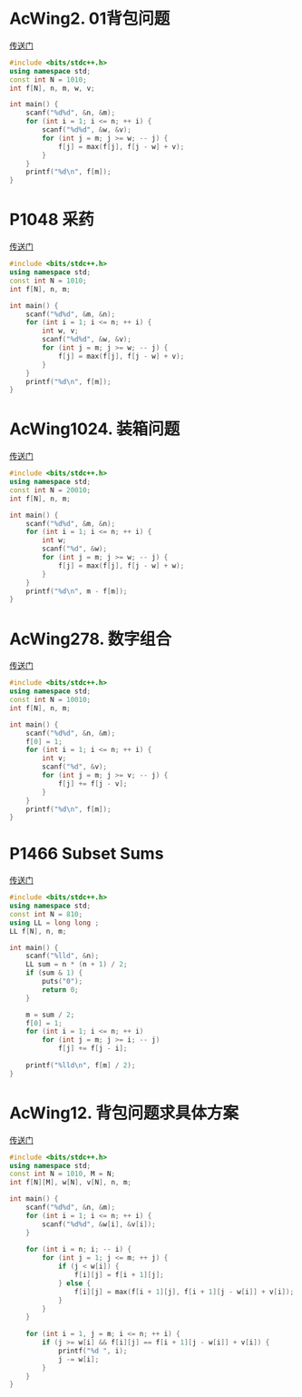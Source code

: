 # AcWing2. 01背包问题
[传送门](https://www.acwing.com/problem/content/2/)

```C++
#include <bits/stdc++.h>
using namespace std;
const int N = 1010;
int f[N], n, m, w, v;

int main() {
    scanf("%d%d", &n, &m);
    for (int i = 1; i <= n; ++ i) {
        scanf("%d%d", &w, &v);
        for (int j = m; j >= w; -- j) {
            f[j] = max(f[j], f[j - w] + v);
        }
    }
    printf("%d\n", f[m]);
}
```

# P1048 采药
[传送门](https://www.luogu.com.cn/problem/P1048)
```C++
#include <bits/stdc++.h>
using namespace std;
const int N = 1010;
int f[N], n, m;

int main() {
    scanf("%d%d", &m, &n);
    for (int i = 1; i <= n; ++ i) {
        int w, v;
        scanf("%d%d", &w, &v);
        for (int j = m; j >= w; -- j) {
            f[j] = max(f[j], f[j - w] + v);
        }
    }
    printf("%d\n", f[m]);
}
```

# AcWing1024. 装箱问题
[传送门](https://www.acwing.com/problem/content/1026/)
```C++
#include <bits/stdc++.h>
using namespace std;
const int N = 20010;
int f[N], n, m;

int main() {
    scanf("%d%d", &m, &n);
    for (int i = 1; i <= n; ++ i) {
        int w;
        scanf("%d", &w);
        for (int j = m; j >= w; -- j) {
            f[j] = max(f[j], f[j - w] + w);
        }
    }
    printf("%d\n", m - f[m]);
}
```

# AcWing278. 数字组合
[传送门](https://www.acwing.com/problem/content/280/)
```C++
#include <bits/stdc++.h>
using namespace std;
const int N = 10010;
int f[N], n, m;

int main() {
    scanf("%d%d", &n, &m);
    f[0] = 1;
    for (int i = 1; i <= n; ++ i) {
        int v;
        scanf("%d", &v);
        for (int j = m; j >= v; -- j) {
            f[j] += f[j - v];
        }
    }
    printf("%d\n", f[m]);
}
```

# P1466 Subset Sums
[传送门](https://www.luogu.com.cn/problem/P1466)
```C++
#include <bits/stdc++.h>
using namespace std;
const int N = 810;
using LL = long long ;
LL f[N], n, m;

int main() {
    scanf("%lld", &n);
    LL sum = n * (n + 1) / 2;
    if (sum & 1) {
        puts("0");
        return 0;
    }

    m = sum / 2;
    f[0] = 1;
    for (int i = 1; i <= n; ++ i)
        for (int j = m; j >= i; -- j)
            f[j] += f[j - i];
    
    printf("%lld\n", f[m] / 2);
}
```

# AcWing12. 背包问题求具体方案
[传送门](https://www.acwing.com/problem/content/12/)
```C++
#include <bits/stdc++.h>
using namespace std;
const int N = 1010, M = N;
int f[N][M], w[N], v[N], n, m;

int main() {
    scanf("%d%d", &n, &m);
    for (int i = 1; i <= n; ++ i) {
        scanf("%d%d", &w[i], &v[i]);
    }
    
    for (int i = n; i; -- i) {
        for (int j = 1; j <= m; ++ j) {
            if (j < w[i]) {
                f[i][j] = f[i + 1][j];
            } else {
                f[i][j] = max(f[i + 1][j], f[i + 1][j - w[i]] + v[i]);
            }
        }
    }
    
    for (int i = 1, j = m; i <= n; ++ i) {
        if (j >= w[i] && f[i][j] == f[i + 1][j - w[i]] + v[i]) {
            printf("%d ", i);
            j -= w[i];
        }
    }
}
```
